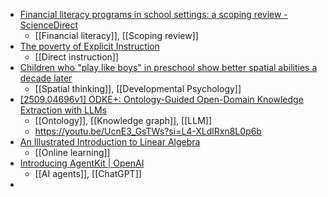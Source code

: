 - [Financial literacy programs in school settings: a scoping review - ScienceDirect](https://www.sciencedirect.com/science/article/abs/pii/S1747938X25000697?dgcid=raven_sd_aip_email)
	- [[Financial literacy]], [[Scoping review]]
- [The poverty of Explicit Instruction](https://peterellerton.substack.com/p/the-poverty-of-explicit-instruction)
	- [[Direct instruction]]
- [Children who "play like boys" in preschool show better spatial abilities a decade later](https://www.psypost.org/children-who-play-like-boys-in-preschool-show-better-spatial-abilities-a-decade-later/)
	- [[Spatial thinking]], [[Developmental Psychology]]
- [[2509.04696v1] ODKE+: Ontology-Guided Open-Domain Knowledge Extraction with LLMs](https://arxiv.org/abs/2509.04696v1)
	- [[Ontology]], [[Knowledge graph]], [[LLM]]
	- https://youtu.be/UcnE3_GsTWs?si=L4-XLdlRxn8L0p6b
- [An Illustrated Introduction to Linear Algebra](https://www.ducktyped.org/p/an-illustrated-introduction-to-linear)
	- [[Online learning]]
- [Introducing AgentKit | OpenAI](https://openai.com/index/introducing-agentkit/)
	- [[AI agents]], [[ChatGPT]]
-